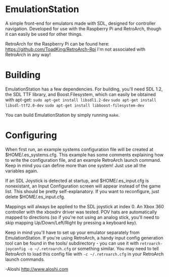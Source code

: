 EmulationStation
================

A simple front-end for emulators made with SDL, designed for controller navigation. Developed for use with the Raspberry Pi and RetroArch, though it can easily be used for other things.

RetroArch for the Raspberry Pi can be found here: https://github.com/ToadKing/RetroArch-Rpi
I'm not associated with RetroArch in any way!

Building
========

EmulationStation has a few dependencies. For building, you'll need SDL 1.2, the SDL TTF library, and Boost.Filesystem, which can easily be obtained with apt-get:
`sudo apt-get install libsdl1.2-dev`
`sudo apt-get install libsdl-ttf2.0-dev`
`sudo apt-get install libboost-filesystem-dev`

You can build EmulationStation by simply running `make`.

Configuring
===========

When first run, an example systems configuration file will be created at $HOME/.es_systems.cfg. This example has some comments explaining how to write the configuration file, and an example RetroArch launch command. Keep in mind you can define more than one system! Just use all the variables again.

If an SDL Joystick is detected at startup, and $HOME/.es_input.cfg is nonexistant, an Input Configuration screen will appear instead of the game list. This should be pretty self-explanatory. If you want to reconfigure, just delete $HOME/.es_input.cfg.

Mappings will always be applied to the SDL joystick at index 0. An Xbox 360 controller with the xboxdrv driver was tested. POV hats are automatically mapped to directions (so if you're not using an analog stick, you'll need to skip mapping Up/Down/Left/Right by pressing a keyboard key).

Keep in mind you'll have to set up your emulator separately from EmulationStation. If you're using RetroArch, a handy input config generation tool can be found in the tools/ subdirectory - you can use it with `retroarch-joyconfig -o ~/.retroarch.cfg` or something similar. You may need to tell RetroArch to load this config file with `-c ~/.retroarch.cfg` in your RetroArch launch commands.

-Aloshi
http://www.aloshi.com
